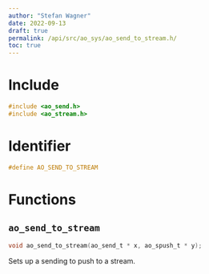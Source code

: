 ```yaml
---
author: "Stefan Wagner"
date: 2022-09-13
draft: true
permalink: /api/src/ao_sys/ao_send_to_stream.h/
toc: true
---
```


# Include

```c
#include <ao_send.h>
#include <ao_stream.h>
```

# Identifier

```c
#define AO_SEND_TO_STREAM
```

# Functions

## `ao_send_to_stream`

```c
void ao_send_to_stream(ao_send_t * x, ao_spush_t * y);
```

Sets up a sending to push to a stream.
